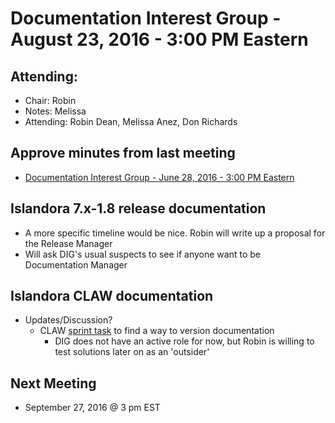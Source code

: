# Documentation Interest Group - August 23, 2016 - 3:00 PM Eastern

## Attending:

* Chair: Robin
* Notes: Melissa
* Attending: Robin Dean, Melissa Anez, Don Richards


## Approve minutes from last meeting

* [Documentation Interest Group - June 28, 2016 - 3:00 PM Eastern](https://github.com/islandora-interest-groups/Islandora-Documentation-Interest-Group/blob/master/meetings/2016/Meeting-Notes-2016-06-28.md )

## Islandora 7.x-1.8 release documentation

 * A more specific timeline would be nice. Robin will write up a proposal for the Release Manager
 * Will ask DIG's usual suspects to see if anyone want to be Documentation Manager

## Islandora CLAW documentation

* Updates/Discussion?
   * CLAW [sprint task](https://github.com/Islandora-CLAW/CLAW/issues/265) to find a way to version documentation
       * DIG does not have an active role for now, but Robin is willing to test solutions later on as an 'outsider' 

## Next Meeting
* September 27, 2016 @ 3 pm EST
